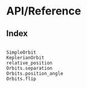 # API/Reference

## Index

```@index
```

```@docs
SimpleOrbit
KeplerianOrbit
relative_position
Orbits.separation
Orbits.position_angle
Orbits.flip
```
